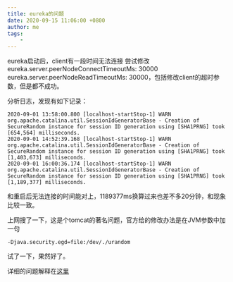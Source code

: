 ```yaml
---
title: eureka的问题
date: 2020-09-15 11:06:00 +0800
author: me
tags:
    - 
---
```


eureka启动后，client有一段时间无法连接
尝试修改eureka.server.peerNodeConnectTimeoutMs: 30000 eureka.server.peerNodeReadTimeoutMs: 30000，包括修改client的超时参数，但是都不成功。

分析日志，发现有如下记录：
```
2020-09-01 13:58:00.800 [localhost-startStop-1] WARN  org.apache.catalina.util.SessionIdGeneratorBase - Creation of SecureRandom instance for session ID generation using [SHA1PRNG] took [654,564] milliseconds.
2020-09-01 14:52:39.168 [localhost-startStop-1] WARN  org.apache.catalina.util.SessionIdGeneratorBase - Creation of SecureRandom instance for session ID generation using [SHA1PRNG] took [1,403,673] milliseconds.
2020-09-01 16:00:36.174 [localhost-startStop-1] WARN  org.apache.catalina.util.SessionIdGeneratorBase - Creation of SecureRandom instance for session ID generation using [SHA1PRNG] took [1,189,377] milliseconds.
```

和重启后无法连接的时间能对上，1189377ms换算过来也差不多20分钟，和现象比较一致。

上网搜了一下，这是个tomcat的著名问题，官方给的修改办法是在JVM参数中加一句
```
-Djava.security.egd=file:/dev/./urandom
```
试了一下，果然好了。

详细的问题解释在[这里](https://www.jianshu.com/p/c690e791c408)